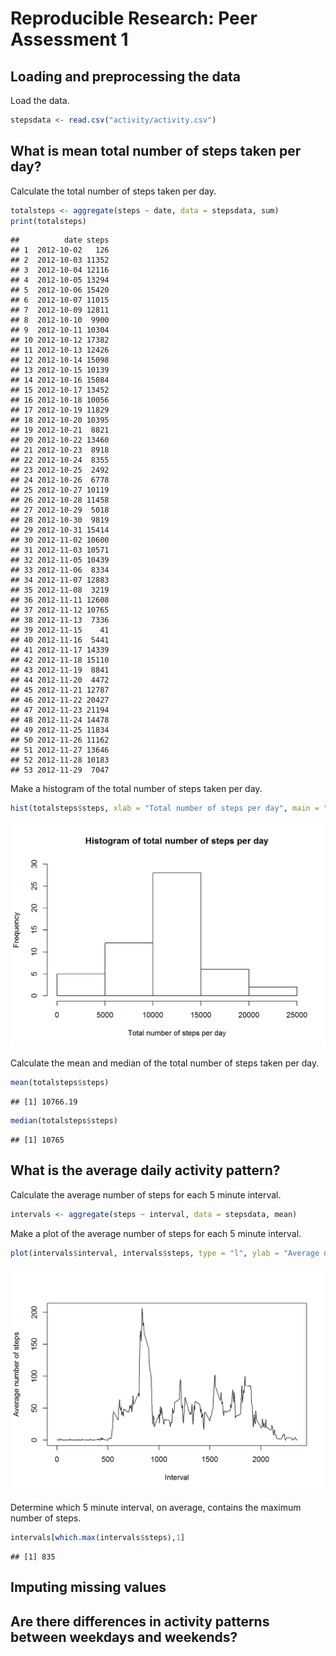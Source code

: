 # Reproducible Research: Peer Assessment 1


## Loading and preprocessing the data
Load the data.

```r
stepsdata <- read.csv("activity/activity.csv")
```

## What is mean total number of steps taken per day?
Calculate the total number of steps taken per day.

```r
totalsteps <- aggregate(steps ~ date, data = stepsdata, sum)
print(totalsteps)
```

```
##          date steps
## 1  2012-10-02   126
## 2  2012-10-03 11352
## 3  2012-10-04 12116
## 4  2012-10-05 13294
## 5  2012-10-06 15420
## 6  2012-10-07 11015
## 7  2012-10-09 12811
## 8  2012-10-10  9900
## 9  2012-10-11 10304
## 10 2012-10-12 17382
## 11 2012-10-13 12426
## 12 2012-10-14 15098
## 13 2012-10-15 10139
## 14 2012-10-16 15084
## 15 2012-10-17 13452
## 16 2012-10-18 10056
## 17 2012-10-19 11829
## 18 2012-10-20 10395
## 19 2012-10-21  8821
## 20 2012-10-22 13460
## 21 2012-10-23  8918
## 22 2012-10-24  8355
## 23 2012-10-25  2492
## 24 2012-10-26  6778
## 25 2012-10-27 10119
## 26 2012-10-28 11458
## 27 2012-10-29  5018
## 28 2012-10-30  9819
## 29 2012-10-31 15414
## 30 2012-11-02 10600
## 31 2012-11-03 10571
## 32 2012-11-05 10439
## 33 2012-11-06  8334
## 34 2012-11-07 12883
## 35 2012-11-08  3219
## 36 2012-11-11 12608
## 37 2012-11-12 10765
## 38 2012-11-13  7336
## 39 2012-11-15    41
## 40 2012-11-16  5441
## 41 2012-11-17 14339
## 42 2012-11-18 15110
## 43 2012-11-19  8841
## 44 2012-11-20  4472
## 45 2012-11-21 12787
## 46 2012-11-22 20427
## 47 2012-11-23 21194
## 48 2012-11-24 14478
## 49 2012-11-25 11834
## 50 2012-11-26 11162
## 51 2012-11-27 13646
## 52 2012-11-28 10183
## 53 2012-11-29  7047
```

Make a histogram of the total number of steps taken per day.

```r
hist(totalsteps$steps, xlab = "Total number of steps per day", main = "Histogram of total number of steps per day", ylim = c(0,30))
```

![](PA1_template_files/figure-html/unnamed-chunk-3-1.png)<!-- -->

Calculate the mean and median of the total number of steps taken per day.

```r
mean(totalsteps$steps)
```

```
## [1] 10766.19
```

```r
median(totalsteps$steps)
```

```
## [1] 10765
```


## What is the average daily activity pattern?
Calculate the average number of steps for each 5 minute interval.

```r
intervals <- aggregate(steps ~ interval, data = stepsdata, mean)
```

Make a plot of the average number of steps for each 5 minute interval.

```r
plot(intervals$interval, intervals$steps, type = "l", ylab = "Average number of steps", xlab = "Interval")
```

![](PA1_template_files/figure-html/unnamed-chunk-6-1.png)<!-- -->

Determine which 5 minute interval, on average, contains the maximum number of steps.

```r
intervals[which.max(intervals$steps),1]
```

```
## [1] 835
```



## Imputing missing values



## Are there differences in activity patterns between weekdays and weekends?
